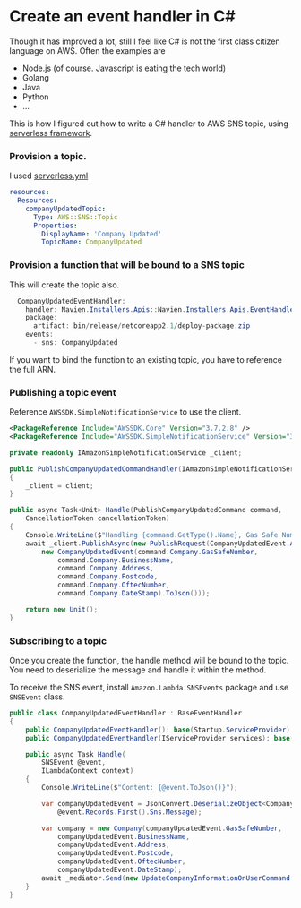 # Create an event handler in C#

Though it has improved a lot, still I feel like C# is not the first class citizen language on AWS. Often the examples are

* Node.js (of course. Javascript is eating the tech world)
* Golang
* Java
* Python
* ...

This is how I figured out how to write a C# handler to AWS SNS topic, using [serverless framework](https://serverless.com/). 

### Provision a topic. 

I used [serverless.yml](https://www.serverless.com/framework/docs/providers/aws/events/sns/)

```yaml
resources:
  Resources:
    companyUpdatedTopic:
      Type: AWS::SNS::Topic
      Properties:
        DisplayName: 'Company Updated'
        TopicName: CompanyUpdated
```

### Provision a function that will be bound to a SNS topic

This will create the topic also.

```csharp
  CompanyUpdatedEventHandler:
    handler: Navien.Installers.Apis::Navien.Installers.Apis.EventHandlers.CompanyUpdatedEventHandler::Handle
    package:
      artifact: bin/release/netcoreapp2.1/deploy-package.zip
    events:
      - sns: CompanyUpdated
```

If you want to bind the function to an existing topic, you have to reference the full ARN.

### Publishing a topic event

Reference `AWSSDK.SimpleNotificationService` to use the client.

```xml
<PackageReference Include="AWSSDK.Core" Version="3.7.2.8" />
<PackageReference Include="AWSSDK.SimpleNotificationService" Version="3.7.2.27" />
```

```csharp
private readonly IAmazonSimpleNotificationService _client;

public PublishCompanyUpdatedCommandHandler(IAmazonSimpleNotificationService client)
{
    _client = client;
}

public async Task<Unit> Handle(PublishCompanyUpdatedCommand command, 
    CancellationToken cancellationToken)
{
    Console.WriteLine($"Handling {command.GetType().Name}, Gas Safe Number: {command.Company.GasSafeNumber}");
    await _client.PublishAsync(new PublishRequest(CompanyUpdatedEvent.Arn,
        new CompanyUpdatedEvent(command.Company.GasSafeNumber,
            command.Company.BusinessName,
            command.Company.Address,
            command.Company.Postcode,
            command.Company.OftecNumber,
            command.Company.DateStamp).ToJson()));

    return new Unit();
}

```

### Subscribing to a topic

Once you create the function, the handle method will be bound to the topic. You need to deserialize the message and handle it within the method.

To receive the SNS event, install `Amazon.Lambda.SNSEvents` package and use `SNSEvent` class. 

```csharp
public class CompanyUpdatedEventHandler : BaseEventHandler
{
    public CompanyUpdatedEventHandler(): base(Startup.ServiceProvider) { }
    public CompanyUpdatedEventHandler(IServiceProvider services): base(services) { }

    public async Task Handle(
        SNSEvent @event, 
        ILambdaContext context)
    {
        Console.WriteLine($"Content: {@event.ToJson()}");

        var companyUpdatedEvent = JsonConvert.DeserializeObject<CompanyUpdatedEvent>(
            @event.Records.First().Sns.Message);

        var company = new Company(companyUpdatedEvent.GasSafeNumber,
            companyUpdatedEvent.BusinessName,
            companyUpdatedEvent.Address,
            companyUpdatedEvent.Postcode,
            companyUpdatedEvent.OftecNumber,
            companyUpdatedEvent.DateStamp);
        await _mediator.Send(new UpdateCompanyInformationOnUserCommand(company)); 
    }
}

```
